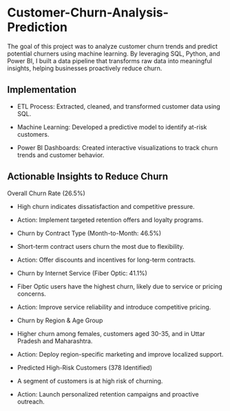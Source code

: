 # Customer-Churn-Analysis-Prediction


The goal of this project was to analyze customer churn trends and predict potential churners using machine learning. By leveraging SQL, Python, and Power BI, I built a data pipeline that transforms raw data into meaningful insights, helping businesses proactively reduce churn.




## Implementation

- ETL Process: Extracted, cleaned, and transformed customer data using SQL.

- Machine Learning: Developed a predictive model to identify at-risk customers.

- Power BI Dashboards: Created interactive visualizations to track churn trends and customer behavior.



## Actionable Insights to Reduce Churn

Overall Churn Rate (26.5%)
 - High churn indicates dissatisfaction and competitive pressure.
 - Action: Implement targeted retention offers and loyalty programs.

- Churn by Contract Type (Month-to-Month: 46.5%)
 - Short-term contract users churn the most due to flexibility.
 - Action: Offer discounts and incentives for long-term contracts.

- Churn by Internet Service (Fiber Optic: 41.1%)
 - Fiber Optic users have the highest churn, likely due to service or pricing concerns.
 - Action: Improve service reliability and introduce competitive pricing.

- Churn by Region & Age Group
 - Higher churn among females, customers aged 30-35, and in Uttar Pradesh and Maharashtra.
 - Action: Deploy region-specific marketing and improve localized support.

- Predicted High-Risk Customers (378 Identified)
 - A segment of customers is at high risk of churning.
 - Action: Launch personalized retention campaigns and proactive outreach.


